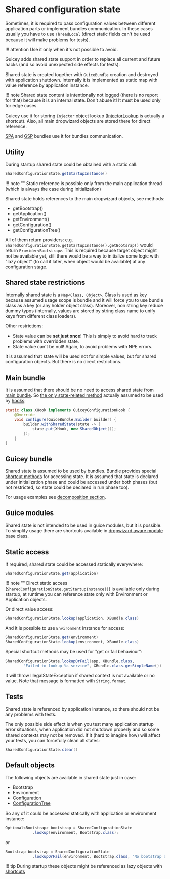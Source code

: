 # Shared configuration state

Sometimes, it is required to pass configuration values between different application parts
or implement bundles communication. In these cases usually you have to use `ThreadLocal` (direct static fields can't 
be used because it will make problems for tests).

!!! attention
    Use it only when it's not possible to avoid.

Guicey adds shared state support in order to replace all current and future hacks (and 
so avoid unexpected side effects for tests).

Shared state is created together with `GuiceBundle` creation and destroyed with application shutdown.
Internally it is implemented as static map with value reference by application instance.

!!! note
    Shared state content is intentionally not logged (there is no report for that) because
    it is an internal state. Don't abuse it! It must be used only for edge cases.
    
Guicey use it for storing `Injector` object lookup ([InjectorLookup](guice/injector.md#access-injector) is actually a shortcut).
Also, all main dropwizard objects are stored there for direct reference.

[SPA](../extras/spa.md) and [GSP](../extras/gsp.md) bundles use it for bundles communication.    

## Utility

During startup shared state could be obtained with a static call:

```java
SharedConfigurationState.getStartupInstance() 
```

!!! note ""
    Static reference is possible only from the main application thread (which is always the case during initialization)

Shared state holds references to the main dropwizard objects, see methods:

- getBootstrap()
- getApplication()
- getEnvironment()
- getConfiguration()
- getConfigurationTree()

All of them return providers: e.g. `SharedConfigurationState.getStartupInstance().getBootsrap()`
would return `Provider<Bootstrap>`. This is required because target object
might not be available yet, still there would be a way to initialize some logic with "lazy object"
(to call it later, when object would be available) at any configuration stage.

## Shared state restrictions

Internally shared state is a `Map<Class, Object>`. Class is used as key because assumed 
usage scope is bundle and it will force you to use bundle class as a key (or any holder object class). Moreover, non string
key reduce dummy typos (internally, values are stored by string class name to unify keys from different class loaders). 

Other restrictions:

* State value can be **set just once**! This is simply to avoid hard to track problems with overridden state.
* State value can't be null! Again, to avoid problems with NPE errors.

It is assumed that state will be used not for simple values, but for shared configuration objects.
But there is no direct restrictions.

## Main bundle

It is assumed that there should be no need to access shared state from [main bundle](configuration.md#main-bundle).
So [the only state-related method](configuration.md#hooks-related) actually assumed to be used by [hooks](hooks.md):
 
```java
static class XHook implements GuiceyConfigurationHook {
    @Override
    void configure(GuiceBundle.Builder builder) {
        builder.withSharedState(state -> {
            state.put(XHook, new SharedObject());
        });
    }
}
```  

## Guicey bundle

Shared state is assumed to be used by bundles. Bundle provides special [shortcut methods](configuration.md#guicey-bundle) 
for accessing state. It is assumed that state is declared under initialization phase and
could be accessed under both phases (but not restricted, so state could be declared in run phase too).

For usage examples see [decomposition section](../decomposition.md#shared-state).

## Guice modules

Shared state is not intended to be used in guice modules, but it is possible. 
To simplify usage there are shortcuts available in [dropwizard aware module](guice/module-autowiring.md#shared-state) base class. 

## Static access

If required, shared state could be accessed statically everywhere:

```java
SharedConfigurationState.get(application)
```

!!! note ""
    Direct static access (`SharedConfigurationState.getStartupInstance()`) is available only during startup, at runtime you can reference state
    only with Environment or Application objects.

Or direct value access:

```java
SharedConfigurationState.lookup(application, XBundle.class)
```                    

And it is possible to use `Environment` instance for access:

```java
SharedConfigurationState.get(environment)
SharedConfigurationState.lookup(environment, XBundle.class)
```

Special shortcut methods may be used for "get or fail behaviour":

```java
SharedConfigurationState.lookupOrFail(app, XBundle.class, 
        "Failed to lookup %s service", XBundle.class.getSimpleName())
``` 

It will throw IllegalStateException if shared context is not available or no value.
Note that message is formatted with `String.format`. 

## Tests

Shared state is referenced by application instance, so there should not be any
problems with tests.

The only possible side effect is when you test many application startup error situations, 
when application did not shutdown properly and so some shared contexts may not be removed.
If it (hard to imagine how) will affect your tests, you can forcefully clean all states:

```java
SharedConfigurationState.clear()
```                         

## Default objects

The following objects are available in shared state just in case:

* Bootstrap
* Environment
* Configuration
* [ConfigurationTree](yaml-values.md)

So any of it could be accessed statically with application or environment instance:

```java
Optional<Bootstrap> bootstrap = SharedConfigurationState
            .lookup(environment, Bootstrap.class);
```                

or

```java
Bootstrap bootstrap = SharedConfigurationState
            .lookupOrFail(environment, Bootstrap.class, "No bootstrap available");
``` 

!!! tip
    During startup these objects might be referenced as lazy objects with [shortcuts](#utility)